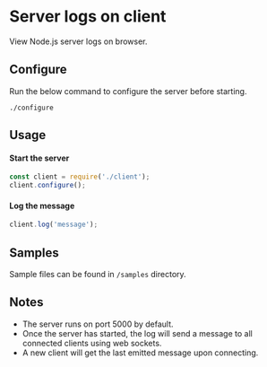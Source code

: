 # Server logs on client

View Node.js server logs on browser.

## Configure

Run the below command to configure the server before starting.
```shell script
./configure
```

## Usage

#### Start the server
```javascript
const client = require('./client');
client.configure();
```

#### Log the message
```javascript
client.log('message');
```

## Samples

Sample files can be found in `/samples` directory.

## Notes

- The server runs on port 5000 by default.
- Once the server has started, the log will send a message to all connected clients using web sockets.
- A new client will get the last emitted message upon connecting.
